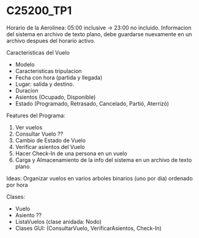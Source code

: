 # C25200_TP1

Horario de la Aerolinea: 05:00 inclusive -> 23:00 no incluido.
Informacion del sistema en archivo de texto plano, debe guardarse nuevamente en un archivo despues del horario activo.

Caracteristicas del Vuelo
- Modelo
- Caracteristicas tripulacion
- Fecha con hora (partida y llegada)
- Lugar: salida y destino.
- Duracion
- Asientos (Ocupado, Disponible)
- Estado (Programado, Retrasado, Cancelado, Partió, Aterrizó)

Features del Programa:
1. Ver vuelos
2. Consultar Vuelo ??
3. Cambio de Estado de Vuelo
4. Verificar asientos del Vuelo
5. Hacer Check-In de una persona en un vuelo
6. Carga y Almacenamiento de la info del sistema en un archivo de texto plano.

Ideas:
Organizar vuelos en varios arboles binarios (uno por dia) ordenado por hora

Clases:
- Vuelo
- Asiento ??
- ListaVuelos (clase anidada: Nodo)
- Clases GUI: (ConsultarVuelo, VerificarAsientos, Check-In)